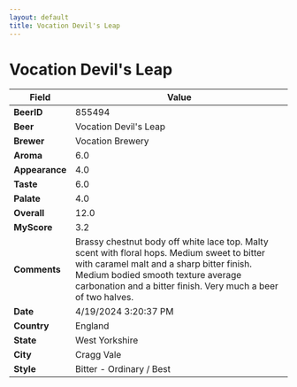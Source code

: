 ```yaml
---
layout: default
title: Vocation Devil's Leap
---
```


# Vocation Devil's Leap

| Field         | Value     |
|---------------|-----------|
| **BeerID** | 855494 |
| **Beer** | Vocation Devil's Leap |
| **Brewer** | Vocation Brewery |
| **Aroma** | 6.0 |
| **Appearance** | 4.0 |
| **Taste** | 6.0 |
| **Palate** | 4.0 |
| **Overall** | 12.0 |
| **MyScore** | 3.2 |
| **Comments** | Brassy chestnut body off white lace top. Malty scent with floral hops. Medium sweet to bitter with caramel malt and a sharp bitter finish. Medium bodied smooth texture average carbonation and a bitter finish. Very much a beer of two halves. |
| **Date** | 4/19/2024 3:20:37 PM |
| **Country** | England |
| **State** | West Yorkshire |
| **City** | Cragg Vale |
| **Style** | Bitter - Ordinary / Best |
